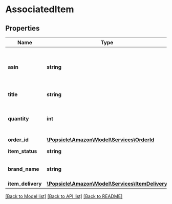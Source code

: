 # AssociatedItem

## Properties
Name | Type | Description | Notes
------------ | ------------- | ------------- | -------------
**asin** | **string** | The Amazon Standard Identification Number (ASIN) of the item. | [optional] 
**title** | **string** | The title of the item. | [optional] 
**quantity** | **int** | The total number of items included in the order. | [optional] 
**order_id** | [**\Popsicle\Amazon\Model\Services\OrderId**](OrderId.md) |  | [optional] 
**item_status** | **string** | The status of the item. | [optional] 
**brand_name** | **string** | The brand name of the item. | [optional] 
**item_delivery** | [**\Popsicle\Amazon\Model\Services\ItemDelivery**](ItemDelivery.md) |  | [optional] 

[[Back to Model list]](../../README.md#documentation-for-models) [[Back to API list]](../../README.md#documentation-for-api-endpoints) [[Back to README]](../../README.md)


